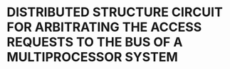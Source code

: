 # DISTRIBUTED STRUCTURE CIRCUIT FOR ARBITRATING THE ACCESS REQUESTS TO THE BUS OF A MULTIPROCESSOR SYSTEM
